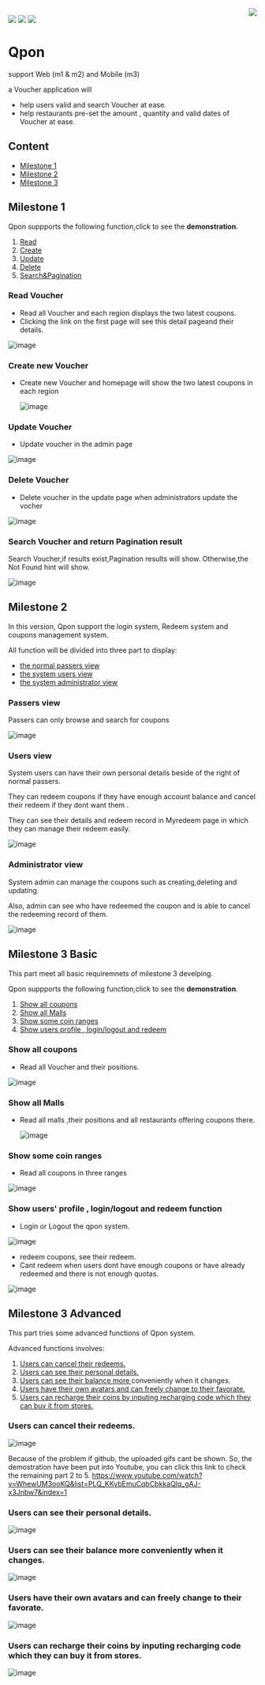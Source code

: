 <img align="right" src="https://github.com/MSc-CS-HKBU/comp7270-fall2020-s2-sails-JQ20/blob/master/readmesource/redlogo.png">


[![](https://img.shields.io/badge/Bulma-0.9.0-green)](https://bulma.io/)
[![](https://img.shields.io/badge/Sails.js-1.3.1-green)](https://sailsjs.com/)
[![](https://img.shields.io/badge/Support-Web-and-Mobile-green)](https://bulma.io/)

# Qpon 

support Web (m1 & m2) and Mobile (m3)

a Voucher application will
- help users valid and search Voucher at ease.
- help restaurants pre-set the amount , quantity and valid dates of Voucher at ease.

## Content
- <a href="#m1">Milestone 1</a>
- <a href="#m2">Milestone 2</a>
- <a href="#m3">Milestone 3 </a>


## <a name="m1">Milestone 1</a>

Qpon suppports the following function,click to see the **demonstration**.

1. <a href="#1">Read</a>
2. <a href="#2">Create</a>
3. <a href="#3">Update</a>
4. <a href="#4">Delete</a>
5. <a href="#5">Search&Pagination</a>

### <a name="1">Read  Voucher</a>
- Read all Voucher and each region displays the two latest coupons.
- Clicking the link on the first page will see this detail pageand their details.

![image](https://github.com/MSc-CS-HKBU/comp7270-fall2020-s2-sails-JQ20/blob/master/readmesource/read.gif)

### <a name="2">Create new Voucher</a>
- Create new Voucher and homepage will show the two latest coupons in each region

  ![image](https://github.com/MSc-CS-HKBU/comp7270-fall2020-s2-sails-JQ20/blob/master/readmesource/create.gif)

### <a name="3">Update Voucher</a>
- Update voucher in the admin page

![image](https://github.com/MSc-CS-HKBU/comp7270-fall2020-s2-sails-JQ20/blob/master/readmesource/update.gif)

### <a name="4">Delete Voucher</a>
- Delete voucher in the update page when administrators update the vocher

![image](https://github.com/MSc-CS-HKBU/comp7270-fall2020-s2-sails-JQ20/blob/master/readmesource/delete.gif)

### <a name="5">Search Voucher and return Pagination result</a>

Search Voucher,if results exist,Pagination results will show.
Otherwise,the Not Found hint will show.

![image](https://github.com/MSc-CS-HKBU/comp7270-fall2020-s2-sails-JQ20/blob/master/readmesource/search.gif)

## <a name="m2">Milestone 2</a>

In this version, Qpon support the login system, Redeem system and coupons management system.

All function will be divided into three part to display:

- <a href="#nv">the normal passers view </a>
- <a href="#sv">the system users view </a>
- <a href="#av">the system administrator view</a>

### <a name="nv">Passers view</a>
Passers can only browse and search for coupons

![image](https://github.com/MSc-CS-HKBU/comp7270-fall2020-s2-sails-JQ20/blob/master/readmesource/ms2normal.gif)

### <a name="sv">Users view</a>
System users can have their own personal details beside of the right of normal passers.

They can redeem coupons if they have enough account balance and cancel their redeem if they dont want them . 

They can see their details and redeem record in Myredeem page in which they can manage their redeem easily.

![image](https://github.com/MSc-CS-HKBU/comp7270-fall2020-s2-sails-JQ20/blob/master/readmesource/ms2user.gif)

### <a name="av">Administrator view</a>
System admin can manage the coupons such as creating,deleting and updating.

Also, admin can see who have redeemed the coupon and is able to cancel the redeeming record of them. 

![image](https://github.com/MSc-CS-HKBU/comp7270-fall2020-s2-sails-JQ20/blob/master/readmesource/ms2admin.gif)



## <a name="m3">Milestone 3 Basic</a>

This part meet all basic requiremnets of milestone 3 develping.


Qpon suppports the following function,click to see the **demonstration**.

1. <a href="#31">Show all coupons</a>
2. <a href="#32">Show all Malls</a>
3. <a href="#33">Show some coin ranges</a>
4. <a href="#34">Show users profile , login/logout and redeem</a>


### <a name="31">Show all coupons</a>
- Read all Voucher and their positions.

![image](https://github.com/MSc-CS-HKBU/comp7270-fall2020-s2-m3-JQ20/blob/master/readmeResource/1.gif)

### <a name="32">Show all Malls</a>
- Read all malls ,their positions and all restaurants offering coupons there.

  ![image](https://github.com/MSc-CS-HKBU/comp7270-fall2020-s2-m3-JQ20/blob/master/readmeResource/2.gif)

### <a name="33">Show some coin ranges</a>
- Read all coupons in three ranges 

![image](https://github.com/MSc-CS-HKBU/comp7270-fall2020-s2-m3-JQ20/blob/master/readmeResource/3.gif)

### <a name="34">Show users' profile , login/logout and redeem function</a>
- Login or Logout the qpon system.

![image](https://github.com/MSc-CS-HKBU/comp7270-fall2020-s2-m3-JQ20/blob/master/readmeResource/4.gif)

- redeem coupons, see their redeem.
- Cant redeem when users dont have enough coupons or have already redeemed and there is not enough quotas.

![image](https://github.com/MSc-CS-HKBU/comp7270-fall2020-s2-m3-JQ20/blob/master/readmeResource/5.gif)

## <a name="">Milestone 3 Advanced</a>

This part tries some advanced functions of Qpon system.

Advanced functions involves:

1. <a href="#35">Users can cancel their redeems.</a>
2. <a href="#36">Users can see their personal details.</a>
3. <a href="#37">Users can see their balance more </a>conveniently when it changes.</a>
4. <a href="#38">Users have their own avatars and can freely change to their favorate.</a>
5. <a href="#39">Users can recharge their coins by inputing recharging code which they can buy it from stores.</a>

### <a name="35">Users can cancel their redeems.</a>
![image](https://github.com/MSc-CS-HKBU/comp7270-fall2020-s2-m3-JQ20/blob/master/readmeResource/ad1.gif)

Because of the problem if github, the uploaded gifs cant be shown.
So, the demostration have been put into Youtube, you can click this link to check the remaining part 2 to 5.
https://www.youtube.com/watch?v=WhewUM3ooKQ&list=PLQ_KKybEmuCqbCbkkaQlq_gAJ-x3Jnbw7&index=1
### <a name="36">Users can see their personal details.</a>
![image](https://github.com/MSc-CS-HKBU/comp7270-fall2020-s2-m3-JQ20/blob/master/readmeResource/ad2.gif)
### <a name="37">Users can see their balance more </a>conveniently when it changes.</a>
![image](https://github.com/MSc-CS-HKBU/comp7270-fall2020-s2-m3-JQ20/blob/master/readmeResource/ad3.gif)
### <a name="38">Users have their own avatars and can freely change to their favorate.</a>
![image](https://github.com/MSc-CS-HKBU/comp7270-fall2020-s2-m3-JQ20/blob/master/readmeResource/ad4.gif)
### <a name="39">Users can recharge their coins by inputing recharging code which they can buy it from stores.</a>
![image](https://github.com/MSc-CS-HKBU/comp7270-fall2020-s2-m3-JQ20/blob/master/readmeResource/ad5.gif)







